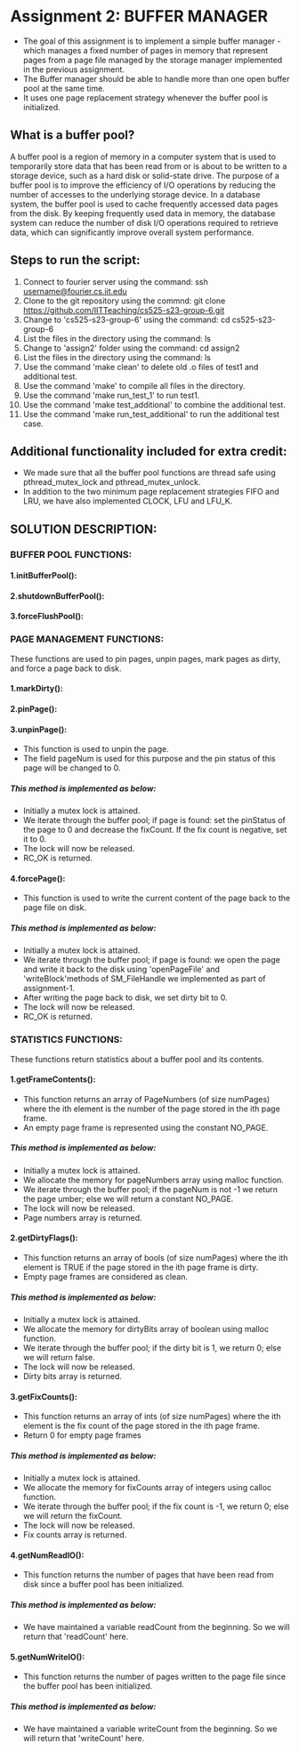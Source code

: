 

# Assignment 2: BUFFER MANAGER

- The goal of this assignment is to implement a simple buffer manager - which manages a fixed number of pages in memory that represent pages from a page file managed by the storage manager implemented in the previous assignment. <br>
- The Buffer manager should be able to handle more than one open buffer pool at the same time. <br>
- It uses one page replacement strategy whenever the buffer pool is initialized.

## What is a buffer pool?

A buffer pool is a region of memory in a computer system that is used to temporarily store data that has been read from or is about to be written to a storage device, such as a hard disk or solid-state drive. The purpose of a buffer pool is to improve the efficiency of I/O operations by reducing the number of accesses to the underlying storage device. 
In a database system, the buffer pool is used to cache frequently accessed data pages from the disk. By keeping frequently used data in memory, the database system can reduce the number of disk I/O operations required to retrieve data, which can significantly improve overall system performance.


## Steps to run the script:

1. Connect to fourier server using the command: ssh username@fourier.cs.iit.edu
2. Clone to the git repository using the commnd: git clone https://github.com/IITTeaching/cs525-s23-group-6.git
3. Change to 'cs525-s23-group-6' using the command: cd cs525-s23-group-6
4. List the files in the directory using the command: ls
5. Change to 'assign2' folder using the command: cd assign2
6. List the files in the directory using the command: ls
7. Use the command 'make clean' to delete old .o files of test1 and additional test.
8. Use the command 'make' to compile all files in the directory.
9. Use the command 'make run_test_1' to run test1.
10. Use the command 'make test_additional' to combine the additional test.
11. Use the command 'make run_test_additional' to run the additional test case.


## Additional functionality included for extra credit:

- We made sure that all the buffer pool functions are thread safe using pthread_mutex_lock and pthread_mutex_unlock.
- In addition to the two minimum page replacement strategies FIFO and LRU, we have also implemented CLOCK, LFU and LFU_K.

## SOLUTION DESCRIPTION:

### BUFFER POOL FUNCTIONS:

#### 1.initBufferPool():
#### 2.shutdownBufferPool():
#### 3.forceFlushPool():

### PAGE MANAGEMENT FUNCTIONS:
These functions are used to pin pages, unpin pages, mark pages as dirty, and force a page back to disk.<br>

#### 1.markDirty():

#### 2.pinPage():

#### 3.unpinPage():
- This function is used to unpin the page. 
- The field pageNum is used for this purpose and the pin status of this page will be changed to 0.
##### This method is implemented as below:<br>
- Initially a mutex lock is attained.
- We iterate through the buffer pool; if page is found: set the pinStatus of the page to 0 and decrease the fixCount. If the fix count is negative, set it to 0.
- The lock will now be released.
- RC_OK is returned.

#### 4.forcePage():
- This function is used to write the current content of the page back to the page file on disk.<br>
##### This method is implemented as below:<br>
- Initially a mutex lock is attained.
- We iterate through the buffer pool; if page is found: we open the page and write it back to the disk using 'openPageFile' and 'writeBlock'methods of SM_FileHandle we implemented as part of assignment-1.
- After writing the page back to disk, we set dirty bit to 0. 
- The lock will now be released.
- RC_OK is returned.





### STATISTICS FUNCTIONS:
These functions return statistics about a buffer pool and its contents.<br>

#### 1.getFrameContents():
- This function returns an array of PageNumbers (of size numPages) where the ith element is the number of the page stored in the ith page frame. <br>
- An empty page frame is represented using the constant NO_PAGE. <br>
##### This method is implemented as below:<br>
- Initially a mutex lock is attained.
- We allocate the memory for pageNumbers array using malloc function.
- We iterate through the buffer pool; if the pageNum is not -1 we return the page umber; else we will return a constant NO_PAGE.
- The lock will now be released.
- Page numbers array is returned.

#### 2.getDirtyFlags():
- This function returns an array of bools (of size numPages) where the ith element is TRUE if the page stored in the ith page frame is dirty. <br>
- Empty page frames are considered as clean. <br>
##### This method is implemented as below:<br>
- Initially a mutex lock is attained.
- We allocate the memory for dirtyBits array of boolean using malloc function.
- We iterate through the buffer pool; if the dirty bit is 1, we return 0; else we will return false.
- The lock will now be released.
- Dirty bits array is returned.

#### 3.getFixCounts():
- This function returns an array of ints (of size numPages) where the ith element is the fix count of the page stored in the ith page frame. <br>
- Return 0 for empty page frames<br>
##### This method is implemented as below:<br>
- Initially a mutex lock is attained.
- We allocate the memory for fixCounts array of integers using calloc function.
- We iterate through the buffer pool; if the fix count is -1, we return 0; else we will return the fixCount.
- The lock will now be released.
- Fix counts array is returned.

#### 4.getNumReadIO():
- This function returns the number of pages that have been read from disk since a buffer pool has been initialized.<br>
##### This method is implemented as below:<br>
- We have maintained a variable readCount from the beginning. So we will return that 'readCount' here.

#### 5.getNumWriteIO():
- This function returns the number of pages written to the page file since the buffer pool has been initialized.<br>
##### This method is implemented as below:<br>
- We have maintained a variable writeCount from the beginning. So we will return that 'writeCount' here.



